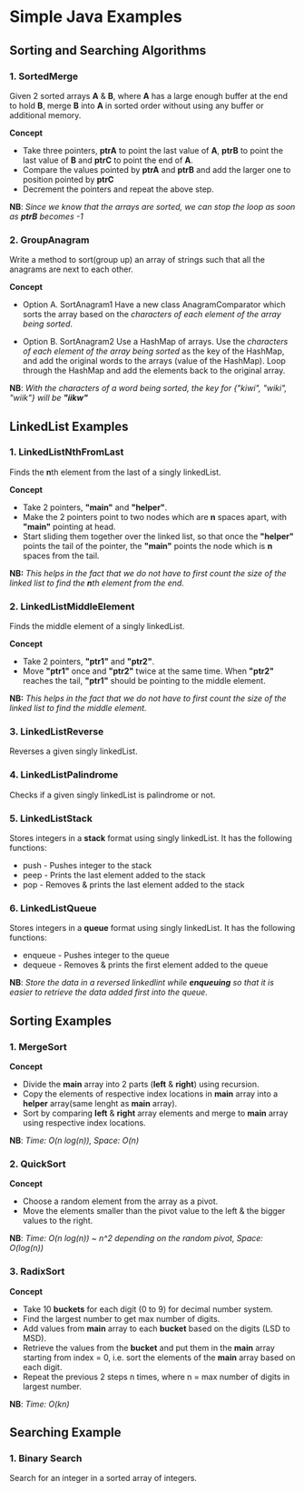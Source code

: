 # Simple Java Examples

## Sorting and Searching Algorithms

### 1. SortedMerge
Given 2 sorted arrays **A** & **B**, where **A** has a large enough buffer at the end to hold **B**, merge **B** into **A** in sorted order without using any buffer or additional memory.

**Concept**
* Take three pointers, **ptrA** to point the last value of **A**, **ptrB** to point the last value of **B** and **ptrC** to point the end of **A**.
* Compare the values pointed by **ptrA** and **ptrB** and add the larger one to position pointed by **ptrC**
* Decrement the pointers and repeat the above step.

**NB**: *Since we know that the arrays are sorted, we can stop the loop as soon as **ptrB** becomes -1*

### 2. GroupAnagram
Write a method to sort(group up) an array of strings such that all the anagrams are next to each other.

**Concept**
* Option A. SortAnagram1
	Have a new class AnagramComparator which sorts the array based on the *characters of each element of the array being sorted*.

* Option B. SortAnagram2
	Use a HashMap of arrays.
Use the *characters of each element of the array being sorted* as the key of the HashMap, and add the original words to the arrays (value of the HashMap).
Loop through the HashMap and add the elements back to the original array. 

**NB**: *With the characters of a word being sorted, the key for {"kiwi", "wiki", "wiik"} will be **"iikw"***

## LinkedList Examples

### 1. LinkedListNthFromLast
Finds the **n**th element from the last of a singly linkedList.

**Concept**
* Take 2 pointers, **"main"** and **"helper"**.
* Make the 2 pointers point to two nodes which are **n** spaces apart, with **"main"** pointing at head.
* Start sliding them together over the linked list, so that once the **"helper"** points the tail of the pointer, the **"main"** points the node which is **n** spaces from the tail.

**NB:** *This helps in the fact that we do not have to first count the size of the linked list to find the **n**th element from the end.*

### 2. LinkedListMiddleElement
Finds the middle element of a singly linkedList.

**Concept**
* Take 2 pointers, **"ptr1"** and **"ptr2"**.
* Move **"ptr1"** once and **"ptr2"** twice at the same time. When **"ptr2"** reaches the tail, **"ptr1"** should be pointing to the middle element.

**NB:** *This helps in the fact that we do not have to first count the size of the linked list to find the middle element.*

### 3. LinkedListReverse
Reverses a given singly linkedList.

### 4. LinkedListPalindrome
Checks if a given singly linkedList is palindrome or not.

### 5. LinkedListStack
Stores integers in a **stack** format using singly linkedList. It has the following functions:
* push - Pushes integer to the stack
* peep - Prints the last element added to the stack
* pop - Removes & prints the last element added to the stack

### 6. LinkedListQueue
Stores integers in a **queue** format using singly linkedList. It has the following functions:
* enqueue - Pushes integer to the queue
* dequeue - Removes & prints the first element added to the queue

**NB**: *Store the data in a reversed linkedlint while **enqueuing** so that it is easier to retrieve the data added first into the queue.*

## Sorting Examples

### 1. MergeSort
**Concept**
* Divide the **main** array into 2 parts (**left** & **right**) using recursion.
* Copy the elements of respective index locations in **main** array into a **helper** array(same lenght as **main** array).
* Sort by comparing **left** & **right** array elements and merge to **main** array using respective index locations.

**NB**: *Time: O(n log(n)), Space: O(n)*

### 2. QuickSort
**Concept**
* Choose a random element from the array as a pivot.
* Move the elements smaller than the pivot value to the left & the bigger values to the right.

**NB**: *Time: O(n log(n)) ~ n^2 depending on the random pivot, Space: O(log(n))*

### 3. RadixSort
**Concept**
* Take 10 **buckets** for each digit (0 to 9) for decimal number system.
* Find the largest number to get max number of digits.
* Add values from **main** array to each **bucket** based on the digits (LSD to MSD).
* Retrieve the values from the **bucket** and put them in the **main** array starting from index = 0, i.e. sort the elements of the **main** array based on each digit.
* Repeat the previous 2 steps n times, where n = max number of digits in largest number.

**NB**: *Time: O(kn)*

## Searching Example

### 1. Binary Search
Search for an integer in a sorted array of integers.